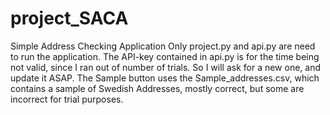 # project_SACA
Simple Address Checking Application
Only project.py and api.py are need to run the application.
The API-key contained in api.py is for the time being not valid, since I ran out of number of trials. So I will ask for a new one, 
and update it ASAP.
The Sample button uses the Sample_addresses.csv, which contains a sample of Swedish Addresses, mostly correct, but some are incorrect 
for trial purposes.

